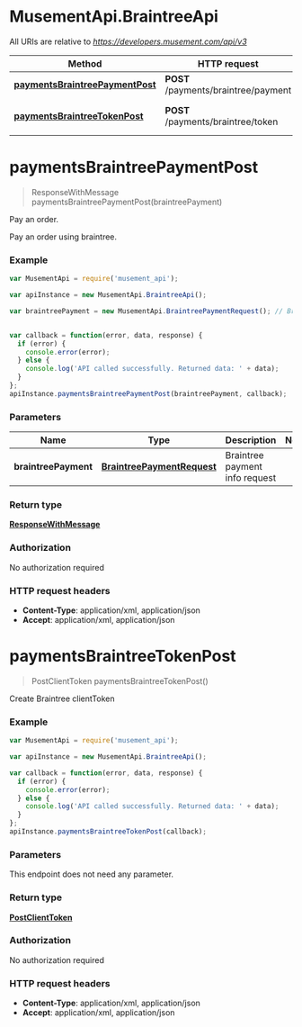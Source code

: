 # MusementApi.BraintreeApi

All URIs are relative to *https://developers.musement.com/api/v3*

Method | HTTP request | Description
------------- | ------------- | -------------
[**paymentsBraintreePaymentPost**](BraintreeApi.md#paymentsBraintreePaymentPost) | **POST** /payments/braintree/payment | Pay an order.
[**paymentsBraintreeTokenPost**](BraintreeApi.md#paymentsBraintreeTokenPost) | **POST** /payments/braintree/token | Create Braintree clientToken


<a name="paymentsBraintreePaymentPost"></a>
# **paymentsBraintreePaymentPost**
> ResponseWithMessage paymentsBraintreePaymentPost(braintreePayment)

Pay an order.

Pay an order using braintree.

### Example
```javascript
var MusementApi = require('musement_api');

var apiInstance = new MusementApi.BraintreeApi();

var braintreePayment = new MusementApi.BraintreePaymentRequest(); // BraintreePaymentRequest | Braintree payment info request


var callback = function(error, data, response) {
  if (error) {
    console.error(error);
  } else {
    console.log('API called successfully. Returned data: ' + data);
  }
};
apiInstance.paymentsBraintreePaymentPost(braintreePayment, callback);
```

### Parameters

Name | Type | Description  | Notes
------------- | ------------- | ------------- | -------------
 **braintreePayment** | [**BraintreePaymentRequest**](BraintreePaymentRequest.md)| Braintree payment info request | 

### Return type

[**ResponseWithMessage**](ResponseWithMessage.md)

### Authorization

No authorization required

### HTTP request headers

 - **Content-Type**: application/xml, application/json
 - **Accept**: application/xml, application/json

<a name="paymentsBraintreeTokenPost"></a>
# **paymentsBraintreeTokenPost**
> PostClientToken paymentsBraintreeTokenPost()

Create Braintree clientToken

### Example
```javascript
var MusementApi = require('musement_api');

var apiInstance = new MusementApi.BraintreeApi();

var callback = function(error, data, response) {
  if (error) {
    console.error(error);
  } else {
    console.log('API called successfully. Returned data: ' + data);
  }
};
apiInstance.paymentsBraintreeTokenPost(callback);
```

### Parameters
This endpoint does not need any parameter.

### Return type

[**PostClientToken**](PostClientToken.md)

### Authorization

No authorization required

### HTTP request headers

 - **Content-Type**: application/xml, application/json
 - **Accept**: application/xml, application/json

